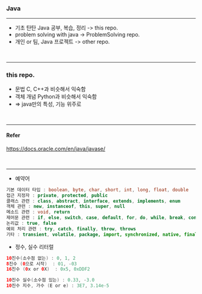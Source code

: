 ### Java

---

- 기초 탄탄 Java 공부, 복습, 정리 -> this repo.
- problem solving with java -> ProblemSolving repo.
- 개인 or 팀, Java 프로젝트 -> other repo.

<br>

---

### this repo.

- 문법 C, C++과 비슷해서 익숙함
- 객체 개념 Python과 비슷해서 익숙함
- => java만의 특성, 기능 위주로

<br>

---

#### Refer
https://docs.oracle.com/en/java/javase/

<br>

---

- 예약어  
```java
기본 데이터 타입 : boolean, byte, char, short, int, long, float, double
접근 지정자 : private, protected, public
클래스 관련 : class, abstract, interface, extends, implements, enum
객체 관련 : new, instanceof, this, super, null
메소드 관련 : void, return
제어문 관련 : if, else, switch, case, default, for, do, while, break, continue
논리값 : true, false
예외 처리 관련 : try, catch, finally, throw, throws
기타 : transient, volatile, package, import, synchronized, native, final, static, strictfp, assert
```
- 정수, 실수 리터럴
```java
10진수(소수점 없는) : 0, 1, 2
8진수 (0으로 시작)  : 01, -03
16진수 (0x or 0X)  : 0x5, 0xDDF2

10진수 실수(소수점 있는) : 0.33, -3.0
10진수 지수, 가수 (E or e) : 3E7, 3.14e-5
```
